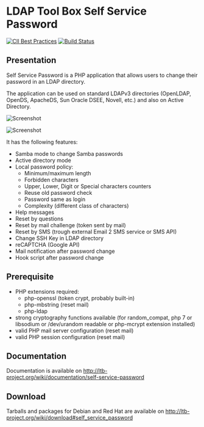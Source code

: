 # LDAP Tool Box Self Service Password

[![CII Best Practices](https://bestpractices.coreinfrastructure.org/projects/372/badge)](https://bestpractices.coreinfrastructure.org/projects/372)
[![Build Status](https://travis-ci.org/ltb-project/self-service-password.svg?branch=master)](https://travis-ci.org/ltb-project/self-service-password)

## Presentation

Self Service Password is a PHP application that allows users to change their password in an LDAP directory.

The application can be used on standard LDAPv3 directories (OpenLDAP, OpenDS, ApacheDS, Sun Oracle DSEE, Novell, etc.) and also on Active Directory.

![Screenshot](https://drive.google.com/uc?export=view&id=1W1X-DkBop_plB6c5bx8P4_tGqlDW85oq)

![Screenshot](https://drive.google.com/uc?export=view&id=1PAhvliH9AOQTQRE6qTbDYgeWMx3HzexP)



It has the following features:
* Samba mode to change Samba passwords
* Active directory mode
* Local password policy:
  * Minimum/maximum length
  * Forbidden characters
  * Upper, Lower, Digit or Special characters counters
  * Reuse old password check
  * Password same as login
  * Complexity (different class of characters)
* Help messages
* Reset by questions
* Reset by mail challenge (token sent by mail)
* Reset by SMS (trough external Email 2 SMS service or SMS API)
* Change SSH Key in LDAP directory
* reCAPTCHA (Google API)
* Mail notification after password change
* Hook script after password change

## Prerequisite
* PHP extensions required:
  * php-openssl (token crypt, probably built-in)
  * php-mbstring (reset mail)
  * php-ldap
* strong cryptography functions available (for random_compat, php 7 or libsodium or /dev/urandom readable or php-mcrypt extension installed)
* valid PHP mail server configuration (reset mail)
* valid PHP session configuration (reset mail)

## Documentation

Documentation is available on http://ltb-project.org/wiki/documentation/self-service-password

## Download

Tarballs and packages for Debian and Red Hat are available on http://ltb-project.org/wiki/download#self_service_password
